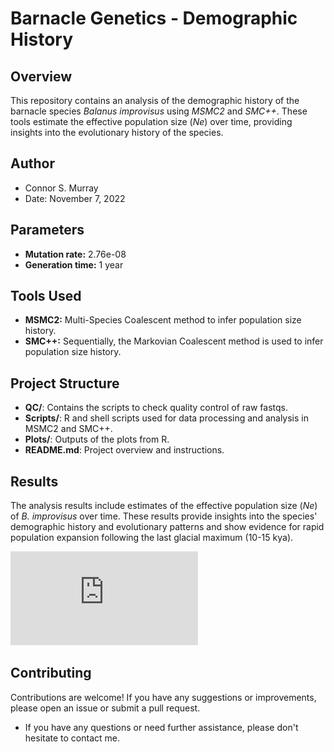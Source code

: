 # Barnacle Genetics - Demographic History

## Overview
This repository contains an analysis of the demographic history of the barnacle species *Balanus improvisus* using *MSMC2* and *SMC++*. These tools estimate the effective population size (*Ne*) over time, providing insights into the evolutionary history of the species.

## Author
- Connor S. Murray  
- Date: November 7, 2022

## Parameters
- **Mutation rate:** 2.76e-08
- **Generation time:** 1 year

## Tools Used
- **MSMC2:** Multi-Species Coalescent method to infer population size history.
- **SMC++:** Sequentially, the Markovian Coalescent method is used to infer population size history.

## Project Structure
- **QC/**: Contains the scripts to check quality control of raw fastqs.
- **Scripts/**: R and shell scripts used for data processing and analysis in MSMC2 and SMC++.
- **Plots/**: Outputs of the plots from R.
- **README.md**: Project overview and instructions.

## Results
The analysis results include estimates of the effective population size (*Ne*) of *B. improvisus* over time. These results provide insights into the species' demographic history and evolutionary patterns and show evidence for rapid population expansion following the last glacial maximum (10-15 kya).

![alt](https://github.com/connor122721/Barnacle_genetics/blob/main/msmc.smcpp.barnacle.new.pdf?raw=true)

## Contributing
Contributions are welcome! If you have any suggestions or improvements, please open an issue or submit a pull request.
- If you have any questions or need further assistance, please don't hesitate to contact me.
